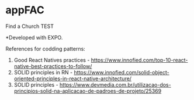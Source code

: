 # appFAC
Find a Church TEST

*Developed with EXPO.

References for codding patterns:
  1) Good React Natives practices - https://www.innofied.com/top-10-react-native-best-practices-to-follow/
  2) SOLID principles in RN - https://www.innofied.com/solid-object-oriented-principles-in-react-native-architecture/
  3) SOLID principles - https://www.devmedia.com.br/utilizacao-dos-principios-solid-na-aplicacao-de-padroes-de-projeto/25369
